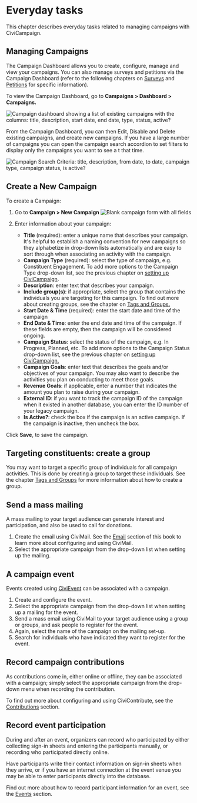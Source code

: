 # Everyday tasks

This chapter describes everyday tasks related to managing campaigns with
CiviCampaign.

## Managing Campaigns

The Campaign Dashboard allows you to create, configure, manage and view
your campaigns. You can also manage surveys and petitions via the
Campaign Dashboard (refer to the following chapters on [Surveys](../survey/everyday-tasks.md#managing-your-surveys) and
[Petitions](../petition/everyday-tasks.md#manage-your-petitions) for specific information).

To view the Campaign Dashboard, go to **Campaigns > Dashboard >
Campaigns.**

![Campaign dashboard showing a list of existing campaigns with the columns: title, description, start date, end date, type, status, active?](../img/campaign_everyday_dashboard.png)

From the Campaign Dashboard, you can then Edit, Disable and Delete
existing campaigns, and create new campaigns.
If you have a large number of campaigns you can open the campaign search
accordion to set filters to display only the campaigns you want to see a
t that time.  

![Campaign Search Criteria: title, description, from date, to date, campaign type, campaign status, is active?](../img/civicampaign-dashboard-search-criteria.png)

## Create a New Campaign

To create a Campaign:

1.   Go to **Campaign > New Campaign**
![Blank campaign form with all fields](../img/campaign_everyday_newcampaign.png)

2.  Enter information about your campaign:
    -   **Title** (required): enter a unique name that describes your
    campaign. It's helpful to establish a naming convention for new
   campaigns so they alphabetize in drop-down lists automatically and
   are easy to sort through when associating an activity with the
   campaign.
    -   **Campaign Type** (required): select the type of campaign, e.g.
    Constituent Engagement. To add more options to the Campaign Type
    drop-down list, see the previous chapter on [setting up
    CiviCampaign](set-up.md#add-a-new-campaign-type).
    -   **Description**: enter text that describes your campaign.
    -   **Include group(s)**: if appropriate, select the group that
    contains the individuals you are targeting for this campaign. To
    find out more about creating groups, see the chapter on [Tags and
    Groups.](../organising-your-data/groups-and-tags.md)
    -   **Start Date & Time** (required): enter the start date and time of
    the campaign
    -   **End Date & Time**: enter the end date and time of the campaign.
    If these fields are empty, then the campaign will be considered
    ongoing.
    -   **Campaign Status**: select the status of the campaign, e.g. In
    Progress, Planned, etc. To add more options to the Campaign
    Status drop-down list, see the previous chapter on [setting up
   CiviCampaign.](set-up.md#campaign-status)
    -   **Campaign Goals**: enter text that describes the goals and/or
    objectives of your campaign. You may also want to describe the
    activities you plan on conducting to meet those goals.
    -   **Revenue Goals**: if applicable, enter a number that indicates the
    amount you plan to raise during your campaign.
    -   **External ID**: if you want to track the campaign ID of the
    campaign when it existed in another database, you can enter the ID
    number of your legacy campaign.
    -   **Is Active?**: check the box if the campaign is an active
    campaign. If the campaign is inactive, then uncheck the box.

Click **Save**, to save the campaign.

## Targeting constituents: create a group

You may want to target a specific group of individuals for all campaign
activities. This is done by creating a group to target these
individuals. See the chapter [Tags and Groups](../organising-your-data/groups-and-tags.md) for more information about
how to create a group.

## Send a mass mailing

A mass mailing to your target audience can generate interest and
participation, and also be used to call for donations.

1.  Create the email using CiviMail. See the [Email](../email/mass-mailings-using-civimail.md) section of this book
    to learn more about configuring and using CiviMail.
2.  Select the appropriate campaign from the drop-down list when setting
    up the mailing.

## A campaign event

Events created using [CiviEvent](../events/what-is-civievent.md) can be associated with a campaign.

1.  Create and configure the event.
2.  Select the appropriate campaign from the drop-down list when setting
    up a mailing for the event.
3.  Send a mass email using CiviMail to your target audience using a
    group or groups, and ask people to register for the event.
4.  Again, select the name of the campaign on the mailing set-up.
5.  Search for individuals who have indicated they want to register for
    the event.

## Record campaign contributions

As contributions come in, either online or offline, they can be
associated with a campaign; simply select the appropriate campaign from
the drop-down menu when recording the contribution.

To find out more about configuring and using CiviContribute, see the
[Contributions](../contributions/key-concepts-and-configurations.md) section.

## Record event participation

During and after an event, organizers can record who participated by
either collecting sign-in sheets and entering the participants manually,
or recording who participated directly online.

Have participants write their contact information on sign-in sheets when
they arrive, or if you have an internet connection at the event venue
you may be able to enter participants directly into the database.

Find out more about how to record participant information for an
event, see the [Events](../events/manual-event-registration.md) section.
